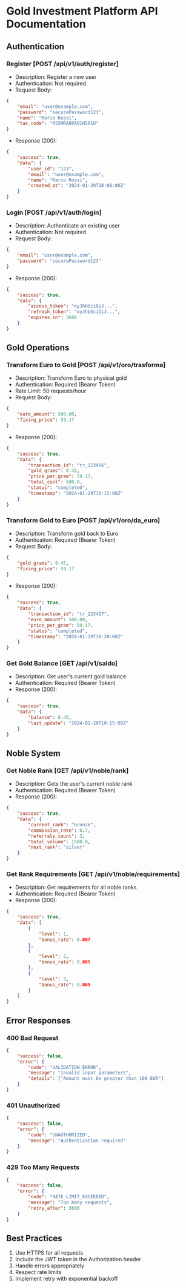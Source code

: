 
# Gold Investment Platform API Documentation

## Authentication

### Register [POST /api/v1/auth/register]
- Description: Register a new user
- Authentication: Not required
- Request Body:
```json
{
    "email": "user@example.com",
    "password": "securePassword123",
    "name": "Mario Rossi",
    "tax_code": "RSSMRA80A01H501U"
}
```
- Response (200):
```json
{
    "success": true,
    "data": {
        "user_id": "123",
        "email": "user@example.com",
        "name": "Mario Rossi",
        "created_at": "2024-01-29T10:00:00Z"
    }
}
```

### Login [POST /api/v1/auth/login]
- Description: Authenticate an existing user
- Authentication: Not required
- Request Body:
```json
{
    "email": "user@example.com",
    "password": "securePassword123"
}
```
- Response (200):
```json
{
    "success": true,
    "data": {
        "access_token": "eyJhbGciOiJ...",
        "refresh_token": "eyJhbGciOiJ...",
        "expires_in": 3600
    }
}
```

## Gold Operations

### Transform Euro to Gold [POST /api/v1/oro/trasforma]
- Description: Transform Euro to physical gold
- Authentication: Required (Bearer Token)
- Rate Limit: 50 requests/hour
- Request Body:
```json
{
    "euro_amount": 500.00,
    "fixing_price": 59.17
}
```
- Response (200):
```json
{
    "success": true,
    "data": {
        "transaction_id": "tr_123456",
        "gold_grams": 8.45,
        "price_per_gram": 59.17,
        "total_cost": 500.0,
        "status": "completed",
        "timestamp": "2024-01-29T10:15:00Z"
    }
}
```

### Transform Gold to Euro [POST /api/v1/oro/da_euro]
- Description: Transform gold back to Euro
- Authentication: Required (Bearer Token)
- Request Body:
```json
{
    "gold_grams": 8.45,
    "fixing_price": 59.17
}
```
- Response (200):
```json
{
    "success": true,
    "data": {
        "transaction_id": "tr_123457",
        "euro_amount": 500.00,
        "price_per_gram": 59.17,
        "status": "completed",
        "timestamp": "2024-01-29T10:20:00Z"
    }
}
```

### Get Gold Balance [GET /api/v1/saldo]
- Description: Get user's current gold balance
- Authentication: Required (Bearer Token)
- Response (200):
```json
{
    "success": true,
    "data": {
        "balance": 8.45,
        "last_update": "2024-01-29T10:15:00Z"
    }
}
```

## Noble System

### Get Noble Rank [GET /api/v1/noble/rank]
- Description: Gets the user's current noble rank
- Authentication: Required (Bearer Token)
- Response (200):
```json
{
    "success": true,
    "data": {
        "current_rank": "bronze",
        "commission_rate": 0.7,
        "referrals_count": 3,
        "total_volume": 1500.0,
        "next_rank": "silver"
    }
}
```

### Get Rank Requirements [GET /api/v1/noble/requirements]
- Description: Get requirements for all noble ranks
- Authentication: Required (Bearer Token)
- Response (200):
```json
{
    "success": true,
    "data": [
        {
            "level": 1,
            "bonus_rate": 0.007
        },
        {
            "level": 2,
            "bonus_rate": 0.005
        },
        {
            "level": 3,
            "bonus_rate": 0.005
        }
    ]
}
```

## Error Responses

### 400 Bad Request
```json
{
    "success": false,
    "error": {
        "code": "VALIDATION_ERROR",
        "message": "Invalid input parameters",
        "details": ["Amount must be greater than 100 EUR"]
    }
}
```

### 401 Unauthorized
```json
{
    "success": false,
    "error": {
        "code": "UNAUTHORIZED",
        "message": "Authentication required"
    }
}
```

### 429 Too Many Requests
```json
{
    "success": false,
    "error": {
        "code": "RATE_LIMIT_EXCEEDED",
        "message": "Too many requests",
        "retry_after": 3600
    }
}
```

## Best Practices
1. Use HTTPS for all requests
2. Include the JWT token in the Authorization header
3. Handle errors appropriately
4. Respect rate limits
5. Implement retry with exponential backoff
